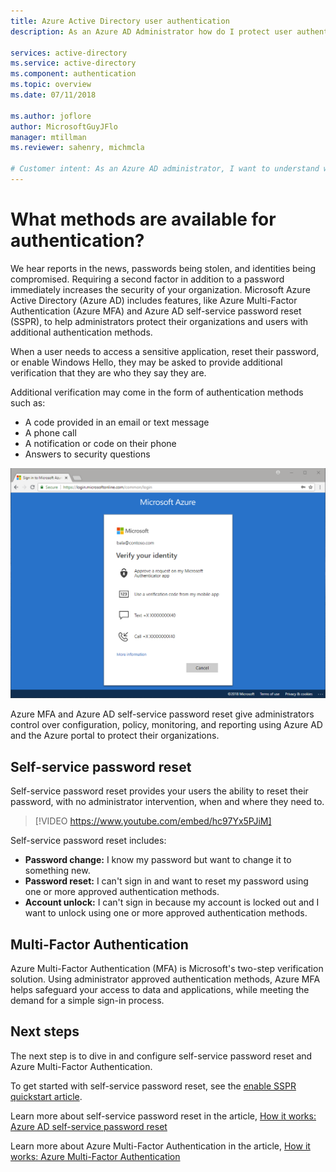 ```yaml
---
title: Azure Active Directory user authentication
description: As an Azure AD Administrator how do I protect user authentication while reducing end-user impact?

services: active-directory
ms.service: active-directory
ms.component: authentication
ms.topic: overview
ms.date: 07/11/2018

ms.author: joflore
author: MicrosoftGuyJFlo
manager: mtillman
ms.reviewer: sahenry, michmcla

# Customer intent: As an Azure AD administrator, I want to understand which Azure AD features I can use to secure sign-in and make the user authentication process safe and easy. 
---
```

# What methods are available for authentication?

We hear reports in the news, passwords being stolen, and identities being compromised. Requiring a second factor in addition to a password immediately increases the security of your organization. Microsoft Azure Active Directory (Azure AD) includes features, like Azure Multi-Factor Authentication (Azure MFA) and Azure AD self-service password reset (SSPR), to help administrators protect their organizations and users with additional authentication methods.

When a user needs to access a sensitive application, reset their password, or enable Windows Hello, they may be asked to provide additional verification that they are who they say they are.

Additional verification may come in the form of authentication methods such as:

* A code provided in an email or text message
* A phone call
* A notification or code on their phone
* Answers to security questions

![Example login.microsoftonline.com login page in Chrome](media/overview-authentication/overview-login.png)

Azure MFA and Azure AD self-service password reset give administrators control over configuration, policy, monitoring, and reporting using Azure AD and the Azure portal to protect their organizations.

## Self-service password reset

Self-service password reset provides your users the ability to reset their password, with no administrator intervention, when and where they need to.

> [!VIDEO https://www.youtube.com/embed/hc97Yx5PJiM]

Self-service password reset includes:

* **Password change:** I know my password but want to change it to something new.
* **Password reset:** I can't sign in and want to reset my password using one or more approved authentication methods.
* **Account unlock:** I can't sign in because my account is locked out and I want to unlock using one or more approved authentication methods.

## Multi-Factor Authentication

Azure Multi-Factor Authentication (MFA) is Microsoft's two-step verification solution. Using administrator approved authentication methods, Azure MFA helps safeguard your access to data and applications, while meeting the demand for a simple sign-in process.

## Next steps

The next step is to dive in and configure self-service password reset and Azure Multi-Factor Authentication.

To get started with self-service password reset, see the [enable SSPR quickstart article](quickstart-sspr.md).

Learn more about self-service password reset in the article, [How it works: Azure AD self-service password reset](concept-sspr-howitworks.md)

Learn more about Azure Multi-Factor Authentication in the article, [How it works: Azure Multi-Factor Authentication](concept-mfa-howitworks.md)